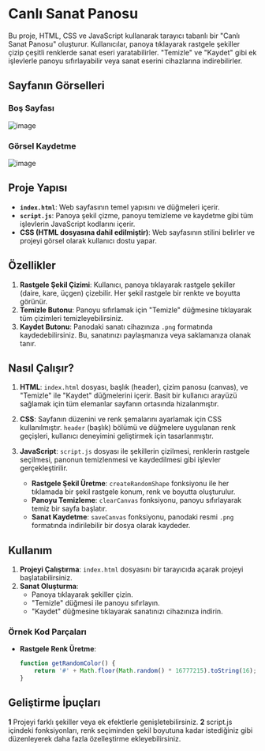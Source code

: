# Canlı Sanat Panosu

Bu proje, HTML, CSS ve JavaScript kullanarak tarayıcı tabanlı bir "Canlı Sanat Panosu" oluşturur. Kullanıcılar, panoya tıklayarak rastgele şekiller çizip çeşitli renklerde sanat eseri yaratabilirler. "Temizle" ve "Kaydet" gibi ek işlevlerle panoyu sıfırlayabilir veya sanat eserini cihazlarına indirebilirler.
##  Sayfanın Görselleri 
### Boş Sayfası 
![image](https://github.com/user-attachments/assets/b37ca636-012e-4fe5-9478-4852b43fdfbc)
### Görsel Kaydetme
![image](https://github.com/user-attachments/assets/31a37567-ca95-4afa-9afa-58226c7add8c)



## Proje Yapısı

- **`index.html`**: Web sayfasının temel yapısını ve düğmeleri içerir.
- **`script.js`**: Panoya şekil çizme, panoyu temizleme ve kaydetme gibi tüm işlevlerin JavaScript kodlarını içerir.
- **CSS (HTML dosyasına dahil edilmiştir)**: Web sayfasının stilini belirler ve projeyi görsel olarak kullanıcı dostu yapar.

## Özellikler

1. **Rastgele Şekil Çizimi**: Kullanıcı, panoya tıklayarak rastgele şekiller (daire, kare, üçgen) çizebilir. Her şekil rastgele bir renkte ve boyutta görünür.
2. **Temizle Butonu**: Panoyu sıfırlamak için "Temizle" düğmesine tıklayarak tüm çizimleri temizleyebilirsiniz.
3. **Kaydet Butonu**: Panodaki sanatı cihazınıza `.png` formatında kaydedebilirsiniz. Bu, sanatınızı paylaşmanıza veya saklamanıza olanak tanır.

## Nasıl Çalışır?

1. **HTML**: `index.html` dosyası, başlık (header), çizim panosu (canvas), ve "Temizle" ile "Kaydet" düğmelerini içerir. Basit bir kullanıcı arayüzü sağlamak için tüm elemanlar sayfanın ortasında hizalanmıştır.

2. **CSS**: Sayfanın düzenini ve renk şemalarını ayarlamak için CSS kullanılmıştır. `header` (başlık) bölümü ve düğmelere uygulanan renk geçişleri, kullanıcı deneyimini geliştirmek için tasarlanmıştır.

3. **JavaScript**: `script.js` dosyası ile şekillerin çizilmesi, renklerin rastgele seçilmesi, panonun temizlenmesi ve kaydedilmesi gibi işlevler gerçekleştirilir.
   - **Rastgele Şekil Üretme**: `createRandomShape` fonksiyonu ile her tıklamada bir şekil rastgele konum, renk ve boyutta oluşturulur.
   - **Panoyu Temizleme**: `clearCanvas` fonksiyonu, panoyu sıfırlayarak temiz bir sayfa başlatır.
   - **Sanat Kaydetme**: `saveCanvas` fonksiyonu, panodaki resmi `.png` formatında indirilebilir bir dosya olarak kaydeder.

## Kullanım

1. **Projeyi Çalıştırma**: `index.html` dosyasını bir tarayıcıda açarak projeyi başlatabilirsiniz.
2. **Sanat Oluşturma**:
   - Panoya tıklayarak şekiller çizin.
   - "Temizle" düğmesi ile panoyu sıfırlayın.
   - "Kaydet" düğmesine tıklayarak sanatınızı cihazınıza indirin.


### Örnek Kod Parçaları

- **Rastgele Renk Üretme**:
  ```javascript
  function getRandomColor() {
      return '#' + Math.floor(Math.random() * 16777215).toString(16);
  }


 ## Geliştirme İpuçları
**1** Projeyi farklı şekiller veya ek efektlerle genişletebilirsiniz.
**2**  script.js içindeki fonksiyonları, renk seçiminden şekil boyutuna kadar istediğiniz gibi düzenleyerek daha fazla özelleştirme ekleyebilirsiniz.


